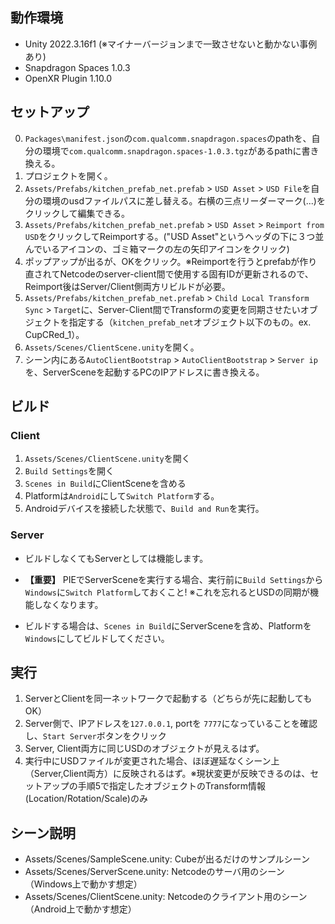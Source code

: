 ## 動作環境

* Unity 2022.3.16f1 (※マイナーバージョンまで一致させないと動かない事例あり)
* Snapdragon Spaces 1.0.3
* OpenXR Plugin 1.10.0

## セットアップ
0. `Packages\manifest.json`の`com.qualcomm.snapdragon.spaces`のpathを、自分の環境で`com.qualcomm.snapdragon.spaces-1.0.3.tgz`があるpathに書き換える。
1. プロジェクトを開く。
2. `Assets/Prefabs/kitchen_prefab_net.prefab` > `USD Asset` > `USD File`を自分の環境のusdファイルパスに差し替える。右横の三点リーダーマーク(...)をクリックして編集できる。
3. `Assets/Prefabs/kitchen_prefab_net.prefab` > `USD Asset` > `Reimport from USD`をクリックしてReimportする。("USD Asset"というヘッダの下に３つ並んでいるアイコンの、ゴミ箱マークの左の矢印アイコンをクリック)
4. ポップアップが出るが、OKをクリック。※Reimportを行うとprefabが作り直されてNetcodeのserver-client間で使用する固有IDが更新されるので、Reimport後はServer/Client側両方リビルドが必要。
5. `Assets/Prefabs/kitchen_prefab_net.prefab` > `Child Local Transform Sync` > `Target`に、Server-Client間でTransformの変更を同期させたいオブジェクトを指定する（`kitchen_prefab_net`オブジェクト以下のもの。ex. CupCRed_1）。
6. `Assets/Scenes/ClientScene.unity`を開く。
7. シーン内にある`AutoClientBootstrap` > `AutoClientBootstrap` > `Server ip`を、ServerSceneを起動するPCのIPアドレスに書き換える。

## ビルド

### Client

1. `Assets/Scenes/ClientScene.unity`を開く
2. `Build Settings`を開く
3. `Scenes in Build`にClientSceneを含める
4. Platformは`Android`にして`Switch Platform`する。
5. Androidデバイスを接続した状態で、`Build and Run`を実行。

### Server

* ビルドしなくてもServerとしては機能します。
* **【重要】** PIEでServerSceneを実行する場合、実行前に`Build Settings`から`Windows`に`Switch Platform`しておくこと! ※これを忘れるとUSDの同期が機能しなくなります。

* ビルドする場合は、`Scenes in Build`にServerSceneを含め、Platformを`Windows`にしてビルドしてください。


## 実行

1. ServerとClientを同一ネットワークで起動する（どちらが先に起動してもOK）
2. Server側で、IPアドレスを`127.0.0.1`, portを `7777`になっていることを確認し、`Start Server`ボタンをクリック
3. Server, Client両方に同じUSDのオブジェクトが見えるはず。
4. 実行中にUSDファイルが変更された場合、ほぼ遅延なくシーン上（Server,Client両方）に反映されるはず。※現状変更が反映できるのは、セットアップの手順5で指定したオブジェクトのTransform情報(Location/Rotation/Scale)のみ


## シーン説明

* Assets/Scenes/SampleScene.unity: Cubeが出るだけのサンプルシーン
* Assets/Scenes/ServerScene.unity: Netcodeのサーバ用のシーン（Windows上で動かす想定）
* Assets/Scenes/ClientScene.unity: Netcodeのクライアント用のシーン（Android上で動かす想定）
